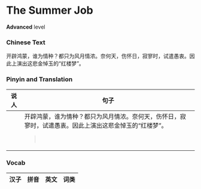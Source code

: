 # The Summer Job
**Advanced** level
### Chinese Text
开辟鸿蒙，谁为情种？都只为风月情浓。奈何天，伤怀日，寂寥时，试遣愚衷。因此上演出这悲金悼玉的“红楼梦”。

### Pinyin and Translation
|说人|句子|
|----|----|
||开辟鸿蒙，谁为情种？都只为风月情浓。奈何天，伤怀日，寂寥时，试遣愚衷。因此上演出这悲金悼玉的“红楼梦”。<blockquote><br /></blockquote>|
### Vocab
|汉子|拼音|英文|词类|
|----|----|----|----|